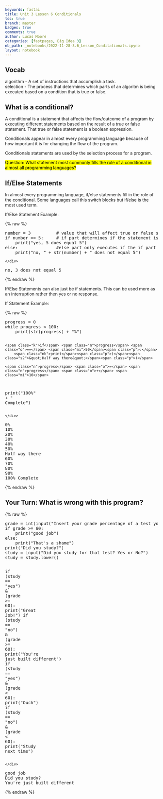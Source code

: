```yaml
---
keywords: fastai
title: Unit 3 Lesson 6 Conditionals
toc: true
branch: master
badges: true
comments: true
author: Lucas Moore
categories: [fastpages, Big Idea 3]
nb_path: _notebooks/2022-11-28-3.6_Lesson_Conditationals.ipynb
layout: notebook
---
```


<!--
#################################################
### THIS FILE WAS AUTOGENERATED! DO NOT EDIT! ###
#################################################
# file to edit: _notebooks/2022-11-28-3.6_Lesson_Conditationals.ipynb
-->

<div class="container" id="notebook-container">
        
<div class="cell border-box-sizing text_cell rendered"><div class="inner_cell">
<div class="text_cell_render border-box-sizing rendered_html">
<h2 id="Vocab">Vocab<a class="anchor-link" href="#Vocab"> </a></h2><p>algorithm - A set of instructions that accomplish a task.<br>
selection - The process that determines which parts of an algoritm is being executed based on a condition that is true or false.</p>

</div>
</div>
</div>
<div class="cell border-box-sizing text_cell rendered"><div class="inner_cell">
<div class="text_cell_render border-box-sizing rendered_html">
<h2 id="What-is-a-conditional?">What is a conditional?<a class="anchor-link" href="#What-is-a-conditional?"> </a></h2><p>A conditional is a statement that affects the flow/outcome of a program by executing different statements based on the result of a true or false statement. That true or false statement is a boolean expression.</p>
<p>Conditionals appear in almost every programming language because of how important it is for changing the flow of the program.</p>
<p>Conditionals statements are used by the selection process for a program.</p>
<p><mark>Question: What statement most commonly fills the role of a conditional in almost all programming languages?<mark></p>

</div>
</div>
</div>
<div class="cell border-box-sizing text_cell rendered"><div class="inner_cell">
<div class="text_cell_render border-box-sizing rendered_html">
<h2 id="If/Else-Statements">If/Else Statements<a class="anchor-link" href="#If/Else-Statements"> </a></h2><p>In almost every programming language, if/else statements fill in the role of the conditional. Some languages call this switch blocks but if/else is the most used term.</p>
<p>If/Else Statement Example:</p>

</div>
</div>
</div>
    {% raw %}
    
<div class="cell border-box-sizing code_cell rendered">
<div class="input">

<div class="inner_cell">
    <div class="input_area">
<div class=" highlight hl-ipython3"><pre><span></span><span class="n">number</span> <span class="o">=</span> <span class="mi">3</span>          <span class="c1"># value that will affect true or false statement</span>
<span class="k">if</span> <span class="n">number</span> <span class="o">==</span> <span class="mi">5</span><span class="p">:</span>     <span class="c1"># if part determines if the statement is true or false compared to another part of the program.</span>
    <span class="nb">print</span><span class="p">(</span><span class="s2">&quot;yes, 5 does equal 5&quot;</span><span class="p">)</span>
<span class="k">else</span><span class="p">:</span>               <span class="c1">#else part only executes if the if part is false</span>
    <span class="nb">print</span><span class="p">(</span><span class="s2">&quot;no, &quot;</span> <span class="o">+</span> <span class="nb">str</span><span class="p">(</span><span class="n">number</span><span class="p">)</span> <span class="o">+</span> <span class="s2">&quot; does not equal 5&quot;</span><span class="p">)</span>
</pre></div>

    </div>
</div>
</div>

<div class="output_wrapper">
<div class="output">

<div class="output_area">

<div class="output_subarea output_stream output_stdout output_text">
<pre>no, 3 does not equal 5
</pre>
</div>
</div>

</div>
</div>

</div>
    {% endraw %}

<div class="cell border-box-sizing text_cell rendered"><div class="inner_cell">
<div class="text_cell_render border-box-sizing rendered_html">
<p>If/Else Statements can also just be if statements. This can be used more as an interruption rather then yes or no response.</p>
<p>If Statement Example:</p>

</div>
</div>
</div>
    {% raw %}
    
<div class="cell border-box-sizing code_cell rendered">
<div class="input">

<div class="inner_cell">
    <div class="input_area">
<div class=" highlight hl-ipython3"><pre><span></span><span class="n">progress</span> <span class="o">=</span> <span class="mi">0</span>
<span class="k">while</span> <span class="n">progress</span> <span class="o">&lt;</span> <span class="mi">100</span><span class="p">:</span>
    <span class="nb">print</span><span class="p">(</span><span class="nb">str</span><span class="p">(</span><span class="n">progress</span><span class="p">)</span> <span class="o">+</span> <span class="s2">&quot;%&quot;</span><span class="p">)</span>
    
    <span class="k">if</span> <span class="n">progress</span> <span class="o">==</span> <span class="mi">50</span><span class="p">:</span>
        <span class="nb">print</span><span class="p">(</span><span class="s2">&quot;Half way there&quot;</span><span class="p">)</span>

    <span class="n">progress</span> <span class="o">=</span> <span class="n">progress</span> <span class="o">+</span> <span class="mi">10</span>
<span class="nb">print</span><span class="p">(</span><span class="s2">&quot;100%&quot;</span> <span class="o">+</span> <span class="s2">&quot; Complete&quot;</span><span class="p">)</span>
</pre></div>

    </div>
</div>
</div>

<div class="output_wrapper">
<div class="output">

<div class="output_area">

<div class="output_subarea output_stream output_stdout output_text">
<pre>0%
10%
20%
30%
40%
50%
Half way there
60%
70%
80%
90%
100% Complete
</pre>
</div>
</div>

</div>
</div>

</div>
    {% endraw %}

<div class="cell border-box-sizing text_cell rendered"><div class="inner_cell">
<div class="text_cell_render border-box-sizing rendered_html">
<h2 id="Your-Turn:-What-is-wrong-with-this-program?">Your Turn: What is wrong with this program?<a class="anchor-link" href="#Your-Turn:-What-is-wrong-with-this-program?"> </a></h2>
</div>
</div>
</div>
    {% raw %}
    
<div class="cell border-box-sizing code_cell rendered">
<div class="input">

<div class="inner_cell">
    <div class="input_area">
<div class=" highlight hl-ipython3"><pre><span></span><span class="n">grade</span> <span class="o">=</span> <span class="nb">int</span><span class="p">(</span><span class="nb">input</span><span class="p">(</span><span class="s2">&quot;Insert your grade percentage of a test you have took.&quot;</span><span class="p">))</span>
<span class="k">if</span> <span class="n">grade</span> <span class="o">&gt;=</span> <span class="mi">60</span><span class="p">:</span>
    <span class="nb">print</span><span class="p">(</span><span class="s2">&quot;good job&quot;</span><span class="p">)</span>
<span class="k">else</span><span class="p">:</span>
    <span class="nb">print</span><span class="p">(</span><span class="s2">&quot;That&#39;s a shame&quot;</span><span class="p">)</span>
<span class="nb">print</span><span class="p">(</span><span class="s2">&quot;Did you study?&quot;</span><span class="p">)</span>
<span class="n">study</span> <span class="o">=</span> <span class="nb">input</span><span class="p">(</span><span class="s2">&quot;Did you study for that test? Yes or No?&quot;</span><span class="p">)</span>
<span class="n">study</span> <span class="o">=</span> <span class="n">study</span><span class="o">.</span><span class="n">lower</span><span class="p">()</span>

<span class="k">if</span> <span class="p">(</span><span class="n">study</span> <span class="o">==</span> <span class="s2">&quot;yes&quot;</span><span class="p">)</span> <span class="o">&amp;</span> <span class="p">(</span><span class="n">grade</span> <span class="o">&gt;=</span> <span class="mi">60</span><span class="p">):</span>
    <span class="nb">print</span><span class="p">(</span><span class="s2">&quot;Great Job!&quot;</span><span class="p">)</span>
<span class="k">if</span> <span class="p">(</span><span class="n">study</span> <span class="o">==</span> <span class="s2">&quot;no&quot;</span><span class="p">)</span> <span class="o">&amp;</span> <span class="p">(</span><span class="n">grade</span> <span class="o">&gt;=</span> <span class="mi">60</span><span class="p">):</span>
    <span class="nb">print</span><span class="p">(</span><span class="s2">&quot;You&#39;re just built different&quot;</span><span class="p">)</span>
<span class="k">if</span> <span class="p">(</span><span class="n">study</span> <span class="o">==</span> <span class="s2">&quot;yes&quot;</span><span class="p">)</span> <span class="o">&amp;</span> <span class="p">(</span><span class="n">grade</span> <span class="o">&lt;</span> <span class="mi">60</span><span class="p">):</span>
    <span class="nb">print</span><span class="p">(</span><span class="s2">&quot;Ouch&quot;</span><span class="p">)</span>
<span class="k">if</span> <span class="p">(</span><span class="n">study</span> <span class="o">==</span> <span class="s2">&quot;no&quot;</span><span class="p">)</span> <span class="o">&amp;</span> <span class="p">(</span><span class="n">grade</span> <span class="o">&lt;</span> <span class="mi">60</span><span class="p">):</span>
    <span class="nb">print</span><span class="p">(</span><span class="s2">&quot;Study next time&quot;</span><span class="p">)</span>
</pre></div>

    </div>
</div>
</div>

<div class="output_wrapper">
<div class="output">

<div class="output_area">

<div class="output_subarea output_stream output_stdout output_text">
<pre>good job
Did you study?
You&#39;re just built different
</pre>
</div>
</div>

</div>
</div>

</div>
    {% endraw %}

</div>
 

